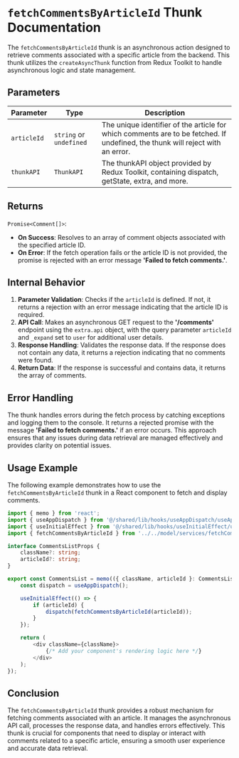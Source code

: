 # `fetchCommentsByArticleId` Thunk Documentation

The `fetchCommentsByArticleId` thunk is an asynchronous action designed to retrieve comments associated with a specific article from the backend. This thunk utilizes the `createAsyncThunk` function from Redux Toolkit to handle asynchronous logic and state management.

## Parameters

| Parameter   | Type                    | Description                                                                                       |
|-------------|-------------------------|---------------------------------------------------------------------------------------------------|
| `articleId` | `string` or `undefined` | The unique identifier of the article for which comments are to be fetched. If undefined, the thunk will reject with an error. |
| `thunkAPI`  | `ThunkAPI`              | The thunkAPI object provided by Redux Toolkit, containing dispatch, getState, extra, and more.    |

## Returns

`Promise<Comment[]>`:
- **On Success**: Resolves to an array of comment objects associated with the specified article ID.
- **On Error**: If the fetch operation fails or the article ID is not provided, the promise is rejected with an error message **'Failed to fetch comments.'**.

## Internal Behavior
1. **Parameter Validation**: Checks if the `articleId` is defined. If not, it returns a rejection with an error message indicating that the article ID is required.
2. **API Call**: Makes an asynchronous GET request to the **'/comments'** endpoint using the `extra.api` object, with the query parameter `articleId` and `_expand` set to `user` for additional user details.
3. **Response Handling**: Validates the response data. If the response does not contain any data, it returns a rejection indicating that no comments were found.
4. **Return Data**: If the response is successful and contains data, it returns the array of comments.

## Error Handling

The thunk handles errors during the fetch process by catching exceptions and logging them to the console. It returns a rejected promise with the message **'Failed to fetch comments.'** if an error occurs. This approach ensures that any issues during data retrieval are managed effectively and provides clarity on potential issues.

## Usage Example

The following example demonstrates how to use the `fetchCommentsByArticleId` thunk in a React component to fetch and display comments.

```typescript jsx
import { memo } from 'react';
import { useAppDispatch } from '@/shared/lib/hooks/useAppDispatch/useAppDispatch';
import { useInitialEffect } from '@/shared/lib/hooks/useInitialEffect/useInitialEffect';
import { fetchCommentsByArticleId } from '../../model/services/fetchCommentsByArticleId/fetchCommentsByArticleId';

interface CommentsListProps {
    className?: string;
    articleId?: string;
}

export const CommentsList = memo(({ className, articleId }: CommentsListProps) => {
    const dispatch = useAppDispatch();

    useInitialEffect(() => {
        if (articleId) {
            dispatch(fetchCommentsByArticleId(articleId));
        }
    });

    return (
        <div className={className}>
            {/* Add your component's rendering logic here */}
        </div>
    );
});
```
## Conclusion
The `fetchCommentsByArticleId` thunk provides a robust mechanism for fetching comments associated with an article. It manages the asynchronous API call, processes the response data, and handles errors effectively. This thunk is crucial for components that need to display or interact with comments related to a specific article, ensuring a smooth user experience and accurate data retrieval.
